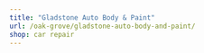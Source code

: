 ```yaml
---
title: "Gladstone Auto Body & Paint"
url: /oak-grove/gladstone-auto-body-and-paint/
shop: car repair
---
```

